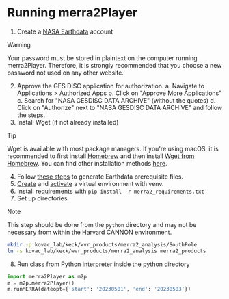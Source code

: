 # Running merra2Player
1. Create a [NASA Earthdata](https://urs.earthdata.nasa.gov/home) account
> [!WARNING]  
> Your password must be stored in plaintext on the computer running
> merra2Player. Therefore, it is strongly recommended that you choose a new
> password not used on any other website.
2. Approve the GES DISC application for authorization.
   a. Navigate to Applications > Authorized Apps
   b. Click on "Approve More Applications"
   c. Search for "NASA GESDISC DATA ARCHIVE" (without the quotes)
   d. Click on "Authorize" next to "NASA GESDISC DATA ARCHIVE" and follow the
      steps.
3. Install Wget (if not already installed)
> [!TIP]
> Wget is available with most package managers. If you're using macOS, it is
> recommended to first install [Homebrew](https://brew.sh/) and then install
> [Wget from Homebrew](https://formulae.brew.sh/formula/wget). You can find
> other installation methods
> [here](http://wget.addictivecode.org/FrequentlyAskedQuestions.html#download).
4. Follow [these steps](https://disc.gsfc.nasa.gov/information/howto?title=How%20to%20Generate%20Earthdata%20Prerequisite%20Files)
   to generate Earthdata prerequisite files.
5. [Create](https://docs.python.org/3/library/venv.html#creating-virtual-environments) and [activate](https://docs.python.org/3/library/venv.html#how-venvs-work) a virtual environment with venv.
6. Install requirements with `pip install -r merra2_requirements.txt`
7. Set up directories
> [!NOTE]
> This step should be done from the `python` directory and may not be necessary
> from within the Harvard CANNON environment.
```sh
mkdir -p kovac_lab/keck/wvr_products/merra2_analysis/SouthPole
ln -s kovac_lab/keck/wvr_products/merra2_analysis merra2_products
```
8. Run class from Python interpreter inside the python directory
```python
import merra2Player as m2p
m = m2p.merra2Player()
m.runMERRA(dateopt={'start': '20230501', 'end': '20230503'})
```
